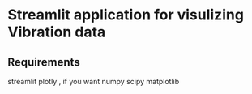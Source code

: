 # Streamlit application for visulizing Vibration data 

## Requirements

streamlit
plotly , if you want
numpy
scipy
matplotlib
